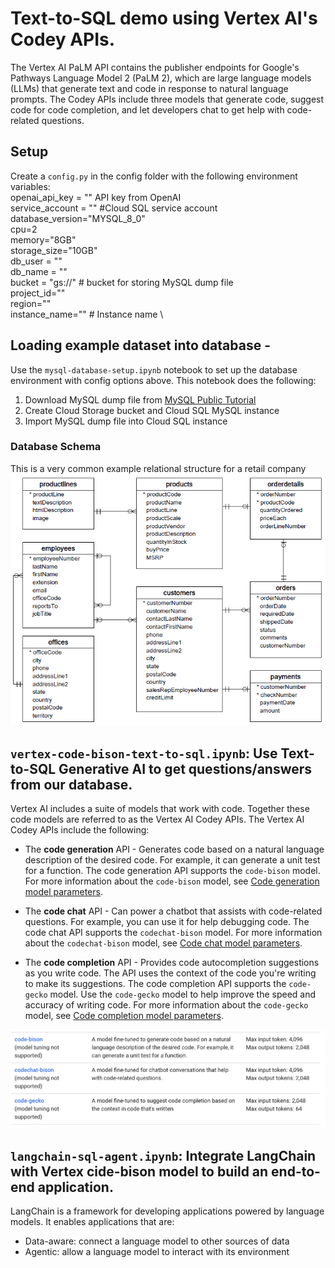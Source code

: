 

# Text-to-SQL demo using Vertex AI's Codey APIs. 
The Vertex AI PaLM API contains the publisher endpoints for Google's Pathways Language Model 2 (PaLM 2), which are large language models (LLMs) that generate text and code in response to natural language prompts. The Codey APIs include three models that generate code, suggest code for code completion, and let developers chat to get help with code-related questions.

## Setup
Create a ```config.py``` in the config folder with the following environment variables: \
openai_api_key = "" API key from OpenAI \
service_account = "" #Cloud SQL service account \
database_version="MYSQL_8_0" \
cpu=2 \
memory="8GB" \
storage_size="10GB" \
db_user = "" \
db_name = "" \
bucket = "gs://" # bucket for storing MySQL dump file \
project_id="" \
region="" \
instance_name="" # Instance name \

## Loading example dataset into database -
Use the ```mysql-database-setup.ipynb``` notebook to set up the database environment with config options above. This notebook does the following:
1. Download MySQL dump file from [MySQL Public Tutorial](https://www.mysqltutorial.org/mysql-sample-database.aspx)
2. Create Cloud Storage bucket and Cloud SQL MySQL instance
3. Import MySQL dump file into Cloud SQL instance

### Database Schema
This is a very common example relational structure for a retail company
![alt text](images/MySQL-Sample-Database-Schema.png "Title")

## ```vertex-code-bison-text-to-sql.ipynb```: Use Text-to-SQL Generative AI to get questions/answers from our database.
Vertex AI includes a suite of models that work with code. Together these code models are referred to as the Vertex AI Codey APIs. The Vertex AI Codey APIs include the following:

* The **code generation** API - Generates code based on a natural language description of the desired code. For example, it can generate a unit test for a function. The code generation API supports the ```code-bison``` model. For more information about the ```code-bison``` model, see [Code generation model parameters](https://cloud.google.com/vertex-ai/docs/generative-ai/learn/models#code-generation-prompt-parameters).

* The **code chat** API - Can power a chatbot that assists with code-related questions. For example, you can use it for help debugging code. The code chat API supports the ```codechat-bison``` model. For more information about the ```codechat-bison``` model, see [Code chat model parameters](https://cloud.google.com/vertex-ai/docs/generative-ai/learn/models#code-chat-prompt-parameters).

* The **code completion** API - Provides code autocompletion suggestions as you write code. The API uses the context of the code you're writing to make its suggestions. The code completion API supports the ```code-gecko``` model. Use the ```code-gecko``` model to help improve the speed and accuracy of writing code. For more information about the ```code-gecko``` model, see [Code completion model parameters](https://cloud.google.com/vertex-ai/docs/generative-ai/learn/models#code-completion-prompt-parameters).


![alt text](images/codey-table.png "Title")

## ```langchain-sql-agent.ipynb```: Integrate LangChain with Vertex cide-bison model to build an end-to-end application. 
LangChain is a framework for developing applications powered by language models. It enables applications that are:
* Data-aware: connect a language model to other sources of data
* Agentic: allow a language model to interact with its environment